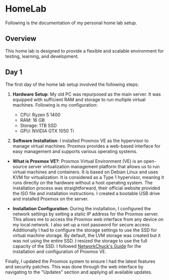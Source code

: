 # HomeLab

Following is the documentation of my personal home lab setup.

## Overview

This home lab is designed to provide a flexible and scalable environment for testing, learning, and development.

## Day 1

The first day of the home lab setup involved the following steps:

1. **Hardware Setup**: My old PC was repurposed as the main server. It was equipped with sufficient RAM and storage to run multiple virtual machines. Following is my configuration:

   - CPU: Ryzen 5 1400
   - RAM: 16 GB
   - Storage: 1TB SSD
   - GPU: NVIDIA GTX 1050 Ti

2. **Software Installation**: I installed Proxmox VE as the hypervisor to manage virtual machines. Proxmox provides a web-based interface for easy management and supports various operating systems.

- **What is Proxmox VE?**: Proxmox Virtual Environment (VE) is an open-source server virtualization management platform that allows us to run virtual machines and containers. It is based on Debian Linux and uses KVM for virtualization. It is considered as a Type 1 hypervisor, meaning it runs directly on the hardware without a host operating system. The installation process was straightforward, their official website provided the ISO file and installation instructions. I created a bootable USB drive and installed Proxmox on the server.

- **Installation Configuration**: During the installation, I configured the network settings by setting a static IP address for the Proxmox server. This allows me to access the Proxmox web interface from any device on my local network. I also set up a root password for secure access. Additionally I had to configure the storage settings to use the SSD for virtual machine storage. By default, the LVM storage was created but it was not using the entire SSD. I resized the storage to use the full capacity of the SSD. I followed [NetworkChuck's Guide](https://youtu.be/_u8qTN3cCnQ?si=YN1loWA8t-FmFq3s) for the installation and configuration of Proxmox VE.

Finally, I updated the Proxmox system to ensure I had the latest features and security patches. This was done through the web interface by navigating to the "Updates" section and applying all available updates.

